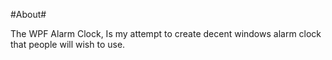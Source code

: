 #About#

The WPF Alarm Clock, Is my attempt to create decent windows alarm clock that people will wish to use.
